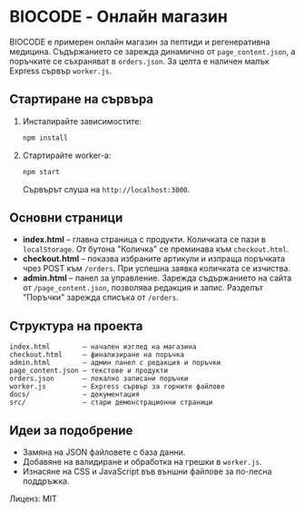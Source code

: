 # BIOCODE - Онлайн магазин

BIOCODE е примерен онлайн магазин за пептиди и регенеративна медицина. Съдържанието се зарежда динамично от `page_content.json`, а поръчките се съхраняват в `orders.json`. За целта е наличен малък Express сървър `worker.js`.

## Стартиране на сървъра
1. Инсталирайте зависимостите:
   ```bash
   npm install
   ```
2. Стартирайте worker-а:
   ```bash
   npm start
   ```
   Сървърът слуша на `http://localhost:3000`.

## Основни страници
- **index.html** – главна страница с продукти. Количката се пази в `localStorage`. От бутона "Количка" се преминава към `checkout.html`.
- **checkout.html** – показва избраните артикули и изпраща поръчката чрез POST към `/orders`. При успешна заявка количката се изчиства.
- **admin.html** – панел за управление. Зарежда съдържанието на сайта от `/page_content.json`, позволява редакция и запис. Разделът "Поръчки" зарежда списъка от `/orders`.

## Структура на проекта
```
index.html        – начален изглед на магазина
checkout.html     – финализиране на поръчка
admin.html        – админ панел с редакция и поръчки
page_content.json – текстове и продукти
orders.json       – локално записани поръчки
worker.js         – Express сървър за горните файлове
docs/             – документация
src/              – стари демонстрационни страници
```

## Идеи за подобрение
- Замяна на JSON файловете с база данни.
- Добавяне на валидиране и обработка на грешки в `worker.js`.
- Изнасяне на CSS и JavaScript във външни файлове за по-лесна поддръжка.

Лиценз: MIT
